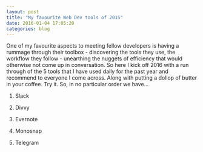 ```yaml
---
layout: post
title: "My favourite Web Dev tools of 2015"
date: 2016-01-04 17:05:20
categories: blog
---
```


One of my favourite aspects to meeting fellow developers is having a rummage through their toolbox - discovering the tools they use, the workflow they follow - unearthing the nuggets of efficiency that would otherwise not come up in conversation. So here I kick off 2016 with a run through of the 5 tools that I have used daily for the past year and recommend to everyone I come across. Along with putting a dollop of butter in your coffee. Try it. So, in no particular order we have...

1. Slack

2. Divvy

3. Evernote

4. Monosnap

5. Telegram
